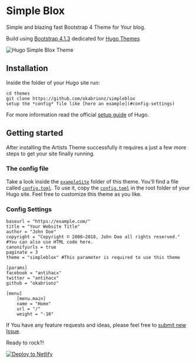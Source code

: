 # Simple Blox
Simple and blazing fast Bootstrap 4 Theme for Your blog.

Build using [Bootstrap 4.1.3](https://getbootstrap.com/) dedicated for [Hugo Themes](https://themes.gohugo.io/)

![Hugo Simple Blox Theme](https://raw.githubusercontent.com/okabrionz/simpleblox/master/images/screenshot.jpg)


## Installation

Inside the folder of your Hugo site run:

    cd themes
    git clone https://github.com/okabrionz/simpleblox
    setup the *config* file like [here an example](#config-settings)

For more information read the official [setup guide](//gohugo.io/overview/installing/) of Hugo.


## Getting started

After installing the Artists Theme successfully it requires a just a few more steps to get your site finally running.


### The config file

Take a look inside the [`exampleSite`](//github.com/okabrionz/simpleblox/tree/master/exampleSite) folder of this theme. You'll find a file called [`config.toml`](//github.com/okabrionz/simpleblox/blob/master/exampleSite/config.toml). To use it, copy the [`config.toml`](//github.com/okabrionz/simpleblox/blob/master/exampleSite/config.toml) in the root folder of your Hugo site. Feel free to customize this theme as you like.

### Config Settings

```
baseurl = "https://example.com/"
title = "Your Website Title"
author = "John Doe"
copyright = "Copyright © 2008–2018, John Doe all rights reserved." #You can also use HTML code here.
canonifyurls = true
paginate = 3
theme = "simpleblox" #This parameter is required to use this theme

[params]
facebook = "antihacx"
twitter = "antihacx"
github = "okabrionz"

[menu]
    [menu.main]
    name = "Home"
    url = "/"
    weight = "-10"
```
If You have any feature requests and ideas, please feel free to [submit new Issue](https://github.com/okabrionz/simpleblox/issues/new).

Ready to rock?!

[![Deploy to Netlify](https://www.netlify.com/img/deploy/button.svg)](https://app.netlify.com/start/deploy?repository=https://github.com/netlify/netlify-statuskit)
